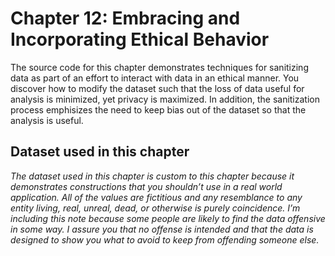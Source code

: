 # Chapter 12: Embracing  and Incorporating Ethical Behavior
The source code for this chapter demonstrates techniques for sanitizing data as part of an effort to interact with data in an ethical manner. You discover how to modify the dataset such that the loss of data useful for analysis is minimized, yet privacy is maximized. In addition, the sanitization process emphisizes the need to keep bias out of the dataset so that the analysis is useful.

## Dataset used in this chapter
*The dataset used in this chapter is custom to this chapter because it demonstrates constructions that you shouldn’t use in a real world application. All of the values are fictitious and any resemblance to any entity living, real, unreal, dead, or otherwise is purely coincidence. I’m including this note because some people are likely to find the data offensive in some way. I assure you that no offense is intended and that the data is designed to show you what to avoid to keep from offending someone else.*
